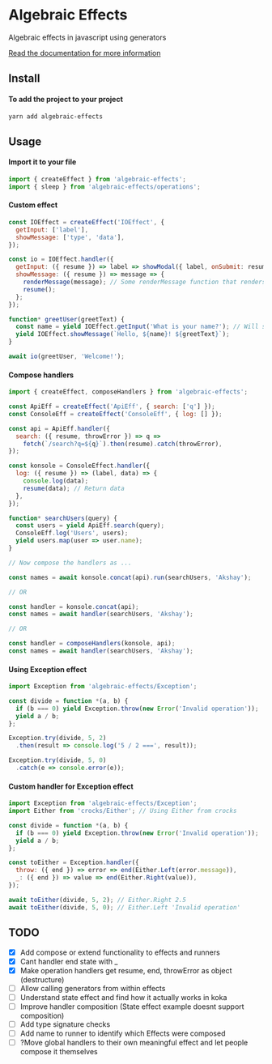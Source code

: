 
# Algebraic Effects
Algebraic effects in javascript using generators

<!-- [![CircleCI](https://img.shields.io/circleci/project/github/phenax/algebraic-effects/master.svg?style=for-the-badge)](https://circleci.com/gh/phenax/algebraic-effects) -->
<!-- [![npm bundle size (minified + gzip)](https://img.shields.io/bundlephobia/minzip/algebraic-effects.svg?style=for-the-badge)](https://www.npmjs.com/package/algebraic-effects) -->
<!-- [![Codecov](https://img.shields.io/codecov/c/github/phenax/algebraic-effects.svg?style=for-the-badge)](https://codecov.io/gh/phenax/algebraic-effects) -->


[Read the documentation for more information](https://github.com/phenax/algebraic-effects/tree/master/docs)


## Install

#### To add the project to your project
```bash
yarn add algebraic-effects
```


## Usage

#### Import it to your file
```js
import { createEffect } from 'algebraic-effects';
import { sleep } from 'algebraic-effects/operations';
```



#### Custom effect

```js
const IOEffect = createEffect('IOEffect', {
  getInput: ['label'],
  showMessage: ['type', 'data'],
});

const io = IOEffect.handler({
  getInput: ({ resume }) => label => showModal({ label, onSubmit: resume }), // Some onSubmit function
  showMessage: ({ resume }) => message => {
    renderMessage(message); // Some renderMessage function that renders a text
    resume();
  };
});

function* greetUser(greetText) {
  const name = yield IOEffect.getInput('What is your name?'); // Will show the modal to a user and halt the execution till the user submits their response.
  yield IOEffect.showMessage(`Hello, ${name}! ${greetText}`);
}

await io(greetUser, 'Welcome!');
```



#### Compose handlers

```js
import { createEffect, composeHandlers } from 'algebraic-effects';

const ApiEff = createEffect('ApiEff', { search: ['q'] });
const ConsoleEff = createEffect('ConsoleEff', { log: [] });

const api = ApiEff.handler({
  search: ({ resume, throwError }) => q =>
    fetch(`/search?q=${q}`).then(resume).catch(throwError),
});

const konsole = ConsoleEffect.handler({
  log: ({ resume }) => (label, data) => {
    console.log(data);
    resume(data); // Return data
  },
});

function* searchUsers(query) {
  const users = yield ApiEff.search(query);
  ConsoleEff.log('Users', users);
  yield users.map(user => user.name);
}

// Now compose the handlers as ...

const names = await konsole.concat(api).run(searchUsers, 'Akshay');

// OR

const handler = konsole.concat(api);
const names = await handler(searchUsers, 'Akshay');

// OR

const handler = composeHandlers(konsole, api);
const names = await handler(searchUsers, 'Akshay');
```



#### Using Exception effect

```js
import Exception from 'algebraic-effects/Exception';

const divide = function *(a, b) {
  if (b === 0) yield Exception.throw(new Error('Invalid operation'));
  yield a / b;
};

Exception.try(divide, 5, 2)
  .then(result => console.log('5 / 2 ===', result));

Exception.try(divide, 5, 0)
  .catch(e => console.error(e));
```



#### Custom handler for Exception effect

```js
import Exception from 'algebraic-effects/Exception';
import Either from 'crocks/Either'; // Using Either from crocks

const divide = function *(a, b) {
  if (b === 0) yield Exception.throw(new Error('Invalid operation'));
  yield a / b;
};

const toEither = Exception.handler({
  throw: ({ end }) => error => end(Either.Left(error.message)),
  _: ({ end }) => value => end(Either.Right(value)),
});

await toEither(divide, 5, 2); // Either.Right 2.5
await toEither(divide, 5, 0); // Either.Left 'Invalid operation'
```



## TODO
- [x] Add compose or extend functionality to effects and runners
- [x] Cant handler end state with _
- [x] Make operation handlers get resume, end, throwError as object (destructure)
- [ ] Allow calling generators from within effects
- [ ] Understand state effect and find how it actually works in koka
- [ ] Improve handler composition (State effect example doesnt support composition)
- [ ] Add type signature checks
- [ ] Add name to runner to identify which Effects were composed
- [ ] ?Move global handlers to their own meaningful effect and let people compose it themselves
